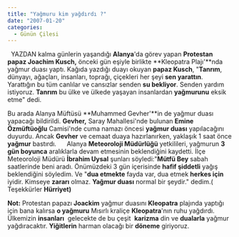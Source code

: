 ```yaml
---
title: "Yağmuru kim yağdırdı ?"
date: "2007-01-20"
categories: 
  - Günün Çilesi
---
```


  YAZDAN kalma günlerin yaşandığı **Alanya**'da görev yapan **Protestan papaz Joachim Kusch,** önceki gün eşiyle birlikte **Kleopatra Plajı'**nda yağmur duası yaptı. Kağıda yazdığı duayı okuyan **papaz Kusch**, "**Tanrım**, dünyayı, ağaçları, insanları, toprağı, çiçekleri her şeyi **sen yarattın**. Yarattığın bu tüm canlılar ve cansızlar senden **su bekliyor**. Senden yardım istiyoruz. **Tanrım** bu ülke ve ülkede yaşayan insanlardan **yağmurunu** eksik etme" dedi.

Bu arada Alanya Müftüsü **Muhammed Gevher'**in de yağmur duası yapacağı bildirildi. **Gevher,** Saray Mahallesi'nde bulunan **Emine Özmüftüoğlu** Camisi'nde cuma namazı öncesi **yağmur duası** yapılacağını duyurdu. Ancak **Gevher** ve cemaat duaya hazırlanırken, yaklaşık 1 saat önce **yağmur** bastırdı.      Alanya **Meteoroloji Müdürlüğü** yetkilileri, yağmurun **3 gün boyunca** aralıklarla devam etmesinin beklendiğini kaydetti. İlçe Meteoroloji Müdürü **İbrahim Uysal** şunları söyledi:"**Mütfü Bey** sabah saatlerinde beni aradı. Önümüzdeki 3 gün içerisinde **hafif şiddetli** yağış beklendiğini söyledim. Ve "**dua etmekte** fayda var, dua etmek **herkes için** iyidir. Kimseye **zararı** olmaz. **Yağmur duası** normal bir şeydir." dedim.( Teşekkürler **Hürriyet)**

**Not:** Protestan papazı **Joackim** yağmur duasını **Kleopatra** plajında yaptığı için bana kalırsa **o yağmuru** Mısırlı kraliçe **Kleopatra**'nın ruhu yağdırdı. Ülkemizin **insanları**  gelecekte de bu çeşit  **karizma** din ve **dualarla** yağmur yağdıracaktır. **Yiğitlerin** harman olacağı bir **döneme** giriyoruz.
